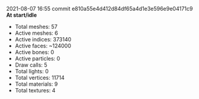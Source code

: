 


2021-08-07 16:55  commit e810a55e4d412d84df65a4d1e3e596e9e04171c9
**At start/idle**
- Total meshes: 57
- Active meshes: 6
- Active indices: 373140
- Active faces: ~124000
- Active bones: 0
- Active particles: 0
- Draw calls: 5
- Total lights: 0
- Total vertices: 11714
- Total materials: 9
- Total textures: 4
